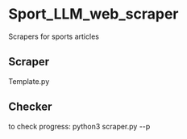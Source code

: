 # Sport_LLM_web_scraper
Scrapers for sports articles

## Scraper
Template.py

## Checker
to check progress:
python3 scraper.py --p
